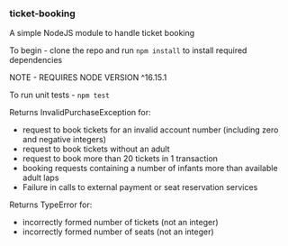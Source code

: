 ### ticket-booking
A simple NodeJS module to handle ticket booking

To begin - clone the repo and run `npm install` to install required dependencies

NOTE - REQUIRES NODE VERSION ^16.15.1

To run unit tests - `npm test`

Returns InvalidPurchaseException for:
 - request to book tickets for an invalid account number (including zero and negative integers)
 - request to book tickets without an adult
 - request to book more than 20 tickets in 1 transaction
 - booking requests containing a number of infants more than available adult laps
 - Failure in calls to external payment or seat reservation services

Returns TypeError for:
 - incorrectly formed number of tickets (not an integer)
 - incorrectly formed number of seats (not an integer)
